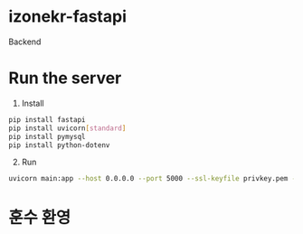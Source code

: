 # izonekr-fastapi
Backend 

# Run the server
1. Install
```bash
pip install fastapi
pip install uvicorn[standard]
pip install pymysql
pip install python-dotenv
```
2. Run
```bash
uvicorn main:app --host 0.0.0.0 --port 5000 --ssl-keyfile privkey.pem --ssl-certfile cert.pem
```

# 훈수 환영
